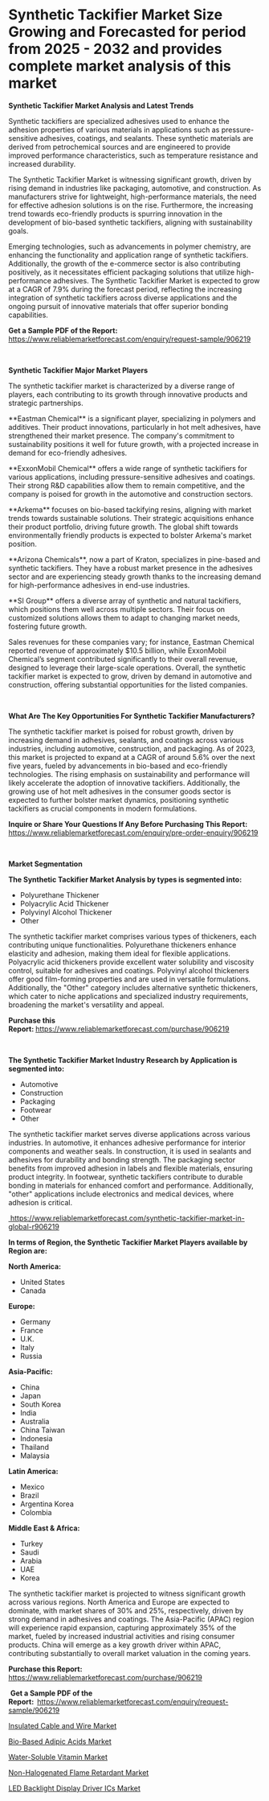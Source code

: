 <p><h1>Synthetic Tackifier Market Size Growing and Forecasted for period from 2025 - 2032 and provides complete market analysis of this market</h1></p><p><strong>Synthetic Tackifier Market Analysis and Latest Trends</strong></p>
<p><p>Synthetic tackifiers are specialized adhesives used to enhance the adhesion properties of various materials in applications such as pressure-sensitive adhesives, coatings, and sealants. These synthetic materials are derived from petrochemical sources and are engineered to provide improved performance characteristics, such as temperature resistance and increased durability. </p><p>The Synthetic Tackifier Market is witnessing significant growth, driven by rising demand in industries like packaging, automotive, and construction. As manufacturers strive for lightweight, high-performance materials, the need for effective adhesion solutions is on the rise. Furthermore, the increasing trend towards eco-friendly products is spurring innovation in the development of bio-based synthetic tackifiers, aligning with sustainability goals.</p><p>Emerging technologies, such as advancements in polymer chemistry, are enhancing the functionality and application range of synthetic tackifiers. Additionally, the growth of the e-commerce sector is also contributing positively, as it necessitates efficient packaging solutions that utilize high-performance adhesives. The Synthetic Tackifier Market is expected to grow at a CAGR of 7.9% during the forecast period, reflecting the increasing integration of synthetic tackifiers across diverse applications and the ongoing pursuit of innovative materials that offer superior bonding capabilities.</p></p>
<p><strong>Get a Sample PDF of the Report:&nbsp;</strong> <a href="https://www.reliablemarketforecast.com/enquiry/request-sample/906219?utm_campaign=1890&utm_medium=2&utm_source=Github&utm_content=ia&utm_term=21032025&utm_id=synthetic-tackifier">https://www.reliablemarketforecast.com/enquiry/request-sample/906219</a></p>
<p>&nbsp;</p>
<p><strong>Synthetic Tackifier Major Market Players</strong></p>
<p><p>The synthetic tackifier market is characterized by a diverse range of players, each contributing to its growth through innovative products and strategic partnerships. </p><p>**Eastman Chemical** is a significant player, specializing in polymers and additives. Their product innovations, particularly in hot melt adhesives, have strengthened their market presence. The company's commitment to sustainability positions it well for future growth, with a projected increase in demand for eco-friendly adhesives.</p><p>**ExxonMobil Chemical** offers a wide range of synthetic tackifiers for various applications, including pressure-sensitive adhesives and coatings. Their strong R&D capabilities allow them to remain competitive, and the company is poised for growth in the automotive and construction sectors.</p><p>**Arkema** focuses on bio-based tackifying resins, aligning with market trends towards sustainable solutions. Their strategic acquisitions enhance their product portfolio, driving future growth. The global shift towards environmentally friendly products is expected to bolster Arkema's market position.</p><p>**Arizona Chemicals**, now a part of Kraton, specializes in pine-based and synthetic tackifiers. They have a robust market presence in the adhesives sector and are experiencing steady growth thanks to the increasing demand for high-performance adhesives in end-use industries.</p><p>**SI Group** offers a diverse array of synthetic and natural tackifiers, which positions them well across multiple sectors. Their focus on customized solutions allows them to adapt to changing market needs, fostering future growth.</p><p>Sales revenues for these companies vary; for instance, Eastman Chemical reported revenue of approximately $10.5 billion, while ExxonMobil Chemical’s segment contributed significantly to their overall revenue, designed to leverage their large-scale operations. Overall, the synthetic tackifier market is expected to grow, driven by demand in automotive and construction, offering substantial opportunities for the listed companies.</p></p>
<p>&nbsp;</p>
<p><strong>What Are The Key Opportunities For Synthetic Tackifier Manufacturers?</strong></p>
<p><p>The synthetic tackifier market is poised for robust growth, driven by increasing demand in adhesives, sealants, and coatings across various industries, including automotive, construction, and packaging. As of 2023, this market is projected to expand at a CAGR of around 5.6% over the next five years, fueled by advancements in bio-based and eco-friendly technologies. The rising emphasis on sustainability and performance will likely accelerate the adoption of innovative tackifiers. Additionally, the growing use of hot melt adhesives in the consumer goods sector is expected to further bolster market dynamics, positioning synthetic tackifiers as crucial components in modern formulations.</p></p>
<p><strong>Inquire or Share Your Questions If Any Before Purchasing This Report:</strong> <a href="https://www.reliablemarketforecast.com/enquiry/pre-order-enquiry/906219?utm_campaign=1890&utm_medium=2&utm_source=Github&utm_content=ia&utm_term=21032025&utm_id=synthetic-tackifier">https://www.reliablemarketforecast.com/enquiry/pre-order-enquiry/906219</a></p>
<p>&nbsp;</p>
<p><strong>Market Segmentation</strong></p>
<p><strong>The Synthetic Tackifier Market Analysis by types is segmented into:</strong></p>
<p><ul><li>Polyurethane Thickener</li><li>Polyacrylic Acid Thickener</li><li>Polyvinyl Alcohol Thickener</li><li>Other</li></ul></p>
<p><p>The synthetic tackifier market comprises various types of thickeners, each contributing unique functionalities. Polyurethane thickeners enhance elasticity and adhesion, making them ideal for flexible applications. Polyacrylic acid thickeners provide excellent water solubility and viscosity control, suitable for adhesives and coatings. Polyvinyl alcohol thickeners offer good film-forming properties and are used in versatile formulations. Additionally, the "Other" category includes alternative synthetic thickeners, which cater to niche applications and specialized industry requirements, broadening the market's versatility and appeal.</p></p>
<p><strong>Purchase this Report:&nbsp;</strong><a href="https://www.reliablemarketforecast.com/purchase/906219?utm_campaign=1890&utm_medium=2&utm_source=Github&utm_content=ia&utm_term=21032025&utm_id=synthetic-tackifier">https://www.reliablemarketforecast.com/purchase/906219</a></p>
<p>&nbsp;</p>
<p><strong>The Synthetic Tackifier Market Industry Research by Application is segmented into:</strong></p>
<p><ul><li>Automotive</li><li>Construction</li><li>Packaging</li><li>Footwear</li><li>Other</li></ul></p>
<p><p>The synthetic tackifier market serves diverse applications across various industries. In automotive, it enhances adhesive performance for interior components and weather seals. In construction, it is used in sealants and adhesives for durability and bonding strength. The packaging sector benefits from improved adhesion in labels and flexible materials, ensuring product integrity. In footwear, synthetic tackifiers contribute to durable bonding in materials for enhanced comfort and performance. Additionally, "other" applications include electronics and medical devices, where adhesion is critical.</p></p>
<p><a href="https://www.reliablemarketforecast.com/synthetic-tackifier-market-in-global-r906219?utm_campaign=1890&utm_medium=2&utm_source=Github&utm_content=ia&utm_term=21032025&utm_id=synthetic-tackifier">&nbsp;https://www.reliablemarketforecast.com/synthetic-tackifier-market-in-global-r906219</a></p>
<p><strong>In terms of Region, the Synthetic Tackifier Market Players available by Region are:</strong></p>
<p>
    <p> <strong> North America: </strong>
        <ul>
            <li>United States</li>
            <li>Canada</li>
        </ul>
        </p> 
    <p> <strong> Europe: </strong>
        <ul>
            <li>Germany</li>
            <li>France</li>
            <li>U.K.</li>
            <li>Italy</li>
            <li>Russia</li>
        </ul>
        </p> 
    <p> <strong> Asia-Pacific: </strong>
        <ul>
            <li>China</li>
            <li>Japan</li>
            <li>South Korea</li>
            <li>India</li>
            <li>Australia</li>
            <li>China Taiwan</li>
            <li>Indonesia</li>
            <li>Thailand</li>
            <li>Malaysia</li>
        </ul>
        </p> 
    <p> <strong> Latin America: </strong>
        <ul>
            <li>Mexico</li>
            <li>Brazil</li>
            <li>Argentina Korea</li>
            <li>Colombia</li>
        </ul>
        </p> 
    <p> <strong> Middle East & Africa: </strong>
        <ul>
            <li>Turkey</li>
            <li>Saudi</li>
            <li>Arabia</li>
            <li>UAE</li>
            <li>Korea</li>
        </ul>
    </p>
    </p>
<p><p>The synthetic tackifier market is projected to witness significant growth across various regions. North America and Europe are expected to dominate, with market shares of 30% and 25%, respectively, driven by strong demand in adhesives and coatings. The Asia-Pacific (APAC) region will experience rapid expansion, capturing approximately 35% of the market, fueled by increased industrial activities and rising consumer products. China will emerge as a key growth driver within APAC, contributing substantially to overall market valuation in the coming years.</p></p>
<p><strong>Purchase this Report: </strong><a href="https://www.reliablemarketforecast.com/purchase/906219?utm_campaign=1890&utm_medium=2&utm_source=Github&utm_content=ia&utm_term=21032025&utm_id=synthetic-tackifier">https://www.reliablemarketforecast.com/purchase/906219</a></p>
<p>&nbsp;<strong>Get a Sample PDF of the Report:&nbsp;&nbsp;</strong><a href="https://www.reliablemarketforecast.com/enquiry/request-sample/906219?utm_campaign=1890&utm_medium=2&utm_source=Github&utm_content=ia&utm_term=21032025&utm_id=synthetic-tackifier">https://www.reliablemarketforecast.com/enquiry/request-sample/906219</a></p>
<p><strong></strong></p>
<p><p><a href="https://github.com/gogashopkewy/Market-Research-Report-List-1/blob/main/insulated-cable-and-wire-market.md?utm_campaign=1890&utm_medium=2&utm_source=Github&utm_content=ia&utm_term=21032025&utm_id=synthetic-tackifier">Insulated Cable and Wire Market</a></p><p><a href="https://github.com/eskelimaksic/Market-Research-Report-List-1/blob/main/bio-based-adipic-acids-market.md?utm_campaign=1890&utm_medium=2&utm_source=Github&utm_content=ia&utm_term=21032025&utm_id=synthetic-tackifier">Bio-Based Adipic Acids Market</a></p><p><a href="https://github.com/lelahokendo/Market-Research-Report-List-1/blob/main/water-soluble-vitamin-market.md?utm_campaign=1890&utm_medium=2&utm_source=Github&utm_content=ia&utm_term=21032025&utm_id=synthetic-tackifier">Water-Soluble Vitamin Market</a></p><p><a href="https://github.com/vestadjogile/Market-Research-Report-List-1/blob/main/non-halogenated-flame-retardant-market.md?utm_campaign=1890&utm_medium=2&utm_source=Github&utm_content=ia&utm_term=21032025&utm_id=synthetic-tackifier">Non-Halogenated Flame Retardant Market</a></p><p><a href="https://github.com/wantadhagino/Market-Research-Report-List-1/blob/main/led-backlight-display-driver-ics-market.md?utm_campaign=1890&utm_medium=2&utm_source=Github&utm_content=ia&utm_term=21032025&utm_id=synthetic-tackifier">LED Backlight Display Driver ICs Market</a></p></p>